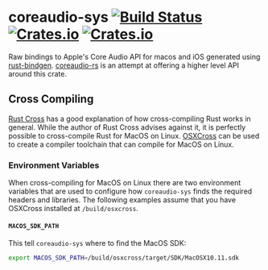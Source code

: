 # coreaudio-sys [![Build Status](https://travis-ci.org/RustAudio/coreaudio-sys.svg?branch=master)](https://travis-ci.org/RustAudio/coreaudio-sys) [![Crates.io](https://img.shields.io/crates/v/coreaudio-sys.svg)](https://crates.io/crates/coreaudio-sys) [![Crates.io](https://img.shields.io/crates/l/coreaudio-sys.svg)](https://github.com/RustAudio/coreaudio-sys/blob/master/LICENSE)

Raw bindings to Apple's Core Audio API for macos and iOS generated using [rust-bindgen](https://github.com/rust-lang-nursery/rust-bindgen). [coreaudio-rs](https://github.com/RustAudio/coreaudio-rs) is an attempt at offering a higher level API around this crate.

## Cross Compiling

[Rust Cross](https://github.com/japaric/rust-cross) has a good explanation of how cross-compiling Rust works in general. While the author of Rust Cross advises against it, it is perfectly possible to cross-compile Rust for MacOS on Linux. [OSXCross](https://github.com/tpoechtrager/osxcross) can be used to create a compiler toolchain that can compile for MacOS on Linux.

### Environment Variables

When cross-compiling for MacOS on Linux there are two environment variables that are used to configure how `coreaudio-sys` finds the required headers and libraries. The following examples assume that you have OSXCross installed at `/build/osxcross`.

#### `MACOS_SDK_PATH`

This tell `coreaudio-sys` where to find the MacOS SDK:

```bash
export MACOS_SDK_PATH=/build/osxcross/target/SDK/MacOSX10.11.sdk
```
